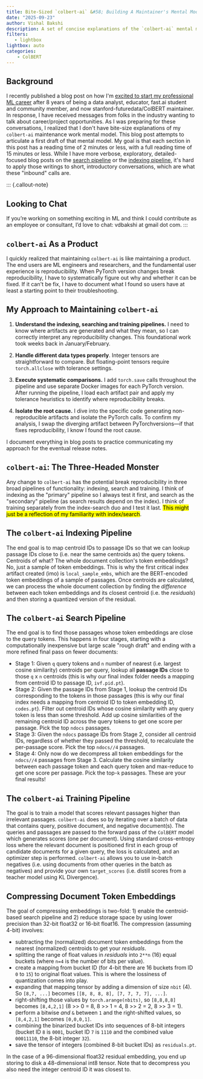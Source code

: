 ```yaml
---
title: Bite-Sized `colbert-ai` &#58; Building A Maintainer's Mental Model
date: "2025-09-23"
author: Vishal Bakshi
description: A set of concise explanations of the `colbert-ai` mental model I keep in mind while doing maintenance work. 
filters:
   - lightbox
lightbox: auto
categories:
    - ColBERT
---
```


## Background

I recently published a blog post on how I'm [excited to start my professional ML career](https://vishalbakshi.github.io/blog/posts/2025-09-18-career/) after 8 years of being a data analyst, educator, fast.ai student and community member, and now stanford-futuredata/ColBERT maintainer. In response, I have received messages from folks in the industry wanting to talk about career/project opportunities. As I was preparing for these conversations, I realized that I don't have bite-size explanations of my `colbert-ai` maintenance work mental model. This blog post attempts to articulate a first draft of that mental model. My goal is that each section in this post has a reading time of 2 minutes or less, with a full reading time of 15 minutes or less. While I have more verbose, exploratory, detailed-focused blog posts on the [search pipeline](https://vishalbakshi.github.io/blog/posts/2024-12-24-PLAID-ColBERTv2-scoring-pipeline/) or the [indexing pipeline](https://vishalbakshi.github.io/blog/posts/2025-03-12-RAGatouille-ColBERT-Indexing-Deep-Dive/), it's hard to apply those writings to short, introductory conversations, which are what these "inbound" calls are.

::: {.callout-note}
## Looking to Chat
If you’re working on something exciting in ML and think I could contribute as an employee or consultant, I’d love to chat: vdbakshi at gmail dot com.
:::

## `colbert-ai` As a Product

I quickly realized that maintaining `colbert-ai` is like maintaining a product. The end users are ML engineers and researchers, and the fundamental user experience is reproducibility. When PyTorch version changes break reproducibility, I have to systematically figure out why and whether it can be fixed. If it can't be fix, I have to document what I found so users have at least a starting point to their troubleshooting.

## My Approach to Maintaining `colbert-ai`

1. **Understand the indexing, searching and training pipelines.** I need to know where artifacts are generated and what they mean, so I can correctly interpret any reproducibility changes. This foundational work took weeks back in January/February.

2. **Handle different data types properly**. Integer tensors are straightforward to compare. But floating-point tensors require `torch.allclose` with tolerance settings. 

3. **Execute systematic comparisons.** I add `torch.save` calls throughout the pipeline and use separate Docker images for each PyTorch version. After running the pipeline, I load each artifact pair and apply my tolerance heuristics to identify where reproducibility breaks.

4. **Isolate the root cause.** I dive into the specific code generating non-reproducible artifacts and isolate the PyTorch calls. To confirm my analysis, I swap the diverging artifact between PyTorchversions—if that fixes reproducibility, I know I found the root cause. 

I document everything in blog posts to practice communicating my approach for the eventual release notes.


## `colbert-ai`: The Three-Headed Monster

Any change to `colbert-ai` has the potential break reproducibility in three broad pipelines of functionality: indexing, search and training. I think of indexing as the "primary" pipeline so I always test it first, and search as the "secondary" pipeline (as search results depend on the index). I think of training separately from the index-search duo and I test it last. <mark>This might just be a reflection of my familiarity with index/search</mark>.

## The `colbert-ai` Indexing Pipeline

The end goal is to map centroid IDs to passage IDs so that we can lookup passage IDs close to (i.e. near the same centroids as) the query tokens. Centroids of what? The whole document collection's token embeddings? No, just a sample of token embeddings. This is why the first critical index artifact created (imo) is `local_sample_embs`, which are the BERT-encoded token embeddings of a sample of passages. Once centroids are calculated, we can process the whole document collection by finding the _difference_ between each token embeddings and its closest centroid (i.e. the _residuals_) and then storing a quantized version of the residual.

## The `colbert-ai` Search Pipeline

The end goal is to find those passages whose token embeddings are close to the query tokens. This happens in four stages, starting with a computationally inexpensive but large scale "rough draft" and ending with a more refined final pass on fewer documents:

- Stage 1: Given `q` query tokens and `n` number of nearest (i.e. largest cosine similarity) centroids per query, lookup all **passage IDs** close to those `q` x `n` centroids (this is why our final index folder needs a mapping from centroid ID to passage ID, `ivf.pid.pt`).
- Stage 2: Given the passage IDs from Stage 1, lookup the centroid IDs corresponding to the tokens in those passages (this is why our final index needs a mapping from centroid ID to token embedding ID, `codes.pt`). Filter out centroid IDs whose cosine similarity with any query token is less than some threshold. Add up cosine similarities of the remaining centroid ID across the query tokens to get one score per passage. Pick the top `ndocs` passages.
- Stage 3: Given the `ndocs` passage IDs from Stage 2, consider all centroid IDs, regardless of whether they passed the threshold, to recalculate the per-passage score. Pick the top `ndocs//4` passages.
- Stage 4: Only now do we decompress all token embeddings for the `ndocs//4` passages from Stage 3. Calculate the cosine similarity between each passage token and each query token and max-reduce to get one score per passage. Pick the top-`k` passages. These are your final results!

## The `colbert-ai` Training Pipeline

The goal is to train a model that scores relevant passages higher than irrelevant passages. `colbert-ai` does so by iterating over a batch of data that contains query, positive document, and negative document(s). The queries and passages are passed to the forward pass of the `ColBERT` model which generates scores (one per document). Using standard cross-entropy loss where the relevant document is positioned first in each group of candidate documents for a given query, the loss is calculated, and an optimizer step is performed. `colbert-ai` allows you to use in-batch negatives (i.e. using documents from other queries in the batch as negatives) and provide your own `target_scores` (i.e. distill scores from a teacher model using KL Divergence).

## Compressing Document Token Embeddings

The goal of compressing embeddings is two-fold: 1) enable the centroid-based search pipeline and 2) reduce storage space by using lower precision than 32-bit float32 or 16-bit float16. The compression (assuming 4-bit) involves:

- subtracting the (normalized) document token embeddings from the nearest (normalized) centroids to get your _residuals_.
- splitting the range of float values in _residuals_ into `2**n` (16) equal buckets (where `n=4` is the number of bits per value).
- create a mapping from bucket ID (for 4-bit there are 16 buckets from ID `0` to `15`) to original float values. This is where the lossiness of quantization comes into play.
- expanding that mapping tensor by adding a dimension of size `nbit` (4). So `[8,7, ...]` becomes `[[8, 8, 8, 8], [7, 7, 7, 7], ...]`.
- right-shifting those values by `torch.arange(nbits)`, so `[8,8,8,8]` becomes `[8,4,2,1]` (8 >> 0 = 8, 8 >> 1 = 4, 8 >> 2 = 2, 8 >> 3 = 1).
- perform a bitwise _and_ `&` between `1` and the right-shifted values, so `[8,4,2,1]` becomes `[0,0,0,1]`.
- combining the binarized bucket IDs into sequences of 8-bit integers (bucket ID `8` is `0001`, bucket ID `7` is `1110` and the combined value `00011110`, the 8-bit integer `32`).
- save the tensor of integers (combined 8-bit bucket IDs) as `residuals.pt`.

In the case of a 96-dimensional float32 residual embedding, you end up storing to disk a 48-dimensional int8 tensor. Note that to decompress you also need the integer centroid ID it was closest to.



